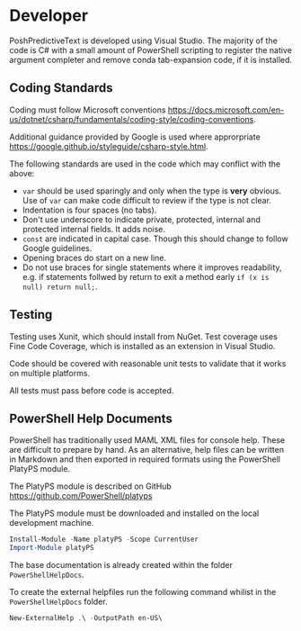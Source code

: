 
# Developer

PoshPredictiveText is developed using Visual Studio. The majority of the code is C# with a small amount of PowerShell scripting to register the native argument completer and remove conda tab-expansion code, if it is installed. 

## Coding Standards

Coding must follow Microsoft conventions <https://docs.microsoft.com/en-us/dotnet/csharp/fundamentals/coding-style/coding-conventions>.

Additional guidance provided by Google is used where approrpriate <https://google.github.io/styleguide/csharp-style.html>. 

The following standards are used in the code which may conflict with the above:

- `var` should be used sparingly and only when the type is **very** obvious. Use of `var` can make code difficult to review if the type is not clear.
- Indentation is four spaces (no tabs).
- Don't use underscore to indicate private, protected, internal and protected internal fields. It adds noise.
- `const` are indicated in capital case. Though this should change to follow Google guidelines.
- Opening braces do start on a new line.
- Do not use braces for single statements where it improves readability, e.g. if statements follwed by return to exit a method early `if (x is null) return null;`.

## Testing

Testing uses Xunit, which should install from NuGet. Test coverage uses Fine Code Coverage, which is installed as an extension in Visual Studio.

Code should be covered with reasonable unit tests to validate that it works on multiple platforms.

All tests must pass before code is accepted.

## PowerShell Help Documents

PowerShell has traditionally used MAML XML files for console help. These are difficult to prepare by hand. As an alternative, help files can be written in Markdown and then exported in required formats using the PowerShell PlatyPS module. 

The PlatyPS module is described on GitHub <https://github.com/PowerShell/platyps>

The PlatyPS module must be downloaded and installed on the local development machine.

```PowerShell
Install-Module -Name platyPS -Scope CurrentUser
Import-Module platyPS
```

The base documentation is already created within the folder `PowerShellHelpDocs`.

To create the external helpfiles run the following command whilist in the `PowerShellHelpDocs` folder.

```PowerShell
New-ExternalHelp .\ -OutputPath en-US\
```

